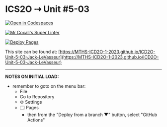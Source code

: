 # ICS2O ⇢ Unit #5-03

[![Open in Codespaces](https://classroom.github.com/assets/launch-codespace-7f7980b617ed060a017424585567c406b6ee15c891e84e1186181d67ecf80aa0.svg)](https://classroom.github.com/open-in-codespaces?assignment_repo_id=14974857)

[![Mr Coxall's Super Linter](https://github.com/MTHS-ICD2O-1-2023/ICD2O-Unit-5-03-Jack-LeVasseur/workflows/Mr%20Coxall's%20Super%20Linter/badge.svg)](https://github.com/MTHS-ICD2O-1-2023/ICD2O-Unit-5-03-Jack-LeVasseur/actions)

[![Deploy Pages](https://github.com/MTHS-ICD2O-1-2023/ICD2O-Unit-5-03-Jack-LeVasseur/workflows/Deploy%20Pages/badge.svg)](https://github.com/MTHS-ICD2O-1-2023/ICD2O-Unit-5-03-Jack-LeVasseur/actions)

This site can be found at: [https://MTHS-ICD2O-1-2023.github.io/ICD2O-Unit-5-03-Jack-LeVasseur](https://MTHS-ICD2O-1-2023.github.io/ICD2O-Unit-5-03-Jack-LeVasseur)

---

**NOTES ON INITIAL LOAD:**
- remember to goto on the menu bar:
  - File
  - Go to Repository
  - ⚙ Settings
  - 🗔 Pages
    - then from the "Deploy from a branch ▼" button, select "GitHub Actions"
